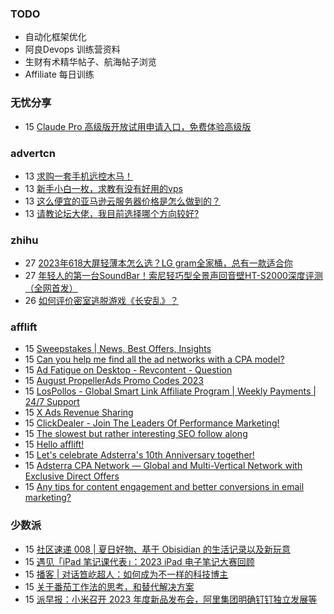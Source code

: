 ### TODO
-  自动化框架优化
-  阿良Devops 训练营资料
-  生财有术精华帖子、航海帖子浏览
-  Affiliate 每日训练

### 无忧分享
<!-- ruyo:START -->
-  15 [Claude Pro 高级版开放试用申请入口，免费体验高级版](https://51.ruyo.net/18456.html)<!-- ruyo:END -->

### advertcn
<!-- advertcn:START -->
-  13 [求购一套手机远控木马！](https://www.advertcn.com/forum.php?mod=viewthread&tid=111618)
-  13 [新手小白一枚，求教有没有好用的vps](https://www.advertcn.com/forum.php?mod=viewthread&tid=111616)
-  13 [这么便宜的亚马逊云服务器价格是怎么做到的？](https://www.advertcn.com/forum.php?mod=viewthread&tid=111615)
-  13 [请教论坛大佬，我目前选择哪个方向较好?](https://www.advertcn.com/forum.php?mod=viewthread&tid=111614)<!-- advertcn:END -->

### zhihu
<!-- zhihu:START -->
-  27 [2023年618大屏轻薄本怎么选？LG gram全家桶，总有一款适合你](http://zhuanlan.zhihu.com/p/632641888?utm_campaign=rss&utm_medium=rss&utm_source=rss&utm_content=title)
-  27 [年轻人的第一台SoundBar！索尼轻巧型全景声回音壁HT-S2000深度评测（全网首发）](http://zhuanlan.zhihu.com/p/630990296?utm_campaign=rss&utm_medium=rss&utm_source=rss&utm_content=title)
-  26 [如何评价密室逃脱游戏《长安乱》？](http://www.zhihu.com/question/563950552/answer/3045961312?utm_campaign=rss&utm_medium=rss&utm_source=rss&utm_content=title)<!-- zhihu:END -->

### afflift
<!-- afflift:START -->
-  15 [Sweepstakes | News, Best Offers, Insights](https://afflift.com/f/threads/sweepstakes-news-best-offers-insights.11459/)
-  15 [Can you help me find all the ad networks with a CPA model?](https://afflift.com/f/threads/can-you-help-me-find-all-the-ad-networks-with-a-cpa-model.11448/)
-  15 [Ad Fatigue on Desktop - Revcontent - Question](https://afflift.com/f/threads/ad-fatigue-on-desktop-revcontent-question.11378/)
-  15 [August PropellerAds Promo Codes 2023](https://afflift.com/f/threads/august-propellerads-promo-codes-2023.11410/)
-  15 [LosPollos - Global Smart Link Affiliate Program | Weekly Payments | 24/7 Support](https://afflift.com/f/threads/lospollos-global-smart-link-affiliate-program-weekly-payments-24-7-support.1702/)
-  15 [X Ads Revenue Sharing](https://afflift.com/f/threads/x-ads-revenue-sharing.11444/)
-  15 [ClickDealer - Join The Leaders Of Performance Marketing!](https://afflift.com/f/threads/clickdealer-join-the-leaders-of-performance-marketing.2440/)
-  15 [The slowest but rather interesting SEO follow along](https://afflift.com/f/threads/the-slowest-but-rather-interesting-seo-follow-along.4759/)
-  15 [Hello afflift!](https://afflift.com/f/threads/hello-afflift.11455/)
-  15 [Let&#39;s celebrate Adsterra&#39;s 10th Anniversary together!](https://afflift.com/f/threads/lets-celebrate-adsterras-10th-anniversary-together.11458/)
-  15 [Adsterra CPA Network — Global and Multi-Vertical Network with Exclusive Direct Offers](https://afflift.com/f/threads/adsterra-cpa-network-%E2%80%94-global-and-multi-vertical-network-with-exclusive-direct-offers.10001/)
-  15 [Any tips for content engagement and better conversions in email marketing?](https://afflift.com/f/threads/any-tips-for-content-engagement-and-better-conversions-in-email-marketing.11457/)<!-- afflift:END -->

### 少数派
<!-- sspai:START -->
-  15 [社区速递 008 | 夏日好物、基于 Obisidian 的生活记录以及新玩意](https://sspai.com/post/82042)
-  15 [遇见「iPad 笔记课代表」：2023 iPad 电子笔记大赛回顾](https://sspai.com/post/82017)
-  15 [播客 | 对话笪屹超人：如何成为不一样的科技博主](https://sspai.com/post/82018)
-  15 [关于番茄工作法的思考，和替代解决方案](https://sspai.com/post/81294)
-  15 [派早报：小米召开 2023 年度新品发布会，阿里集团明确钉钉独立发展等](https://sspai.com/post/82034)<!-- sspai:END -->
